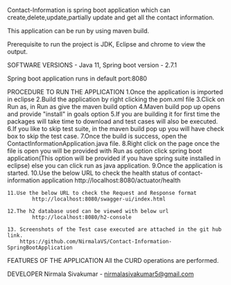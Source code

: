 Contact-Information is spring boot application which can create,delete,update,partially update 
and get all the contact information.

This application can be run by using maven build.

Prerequisite to run the project is JDK, Eclipse and chrome to view the output.

SOFTWARE VERSIONS - Java 11, Spring boot version - 2.7.1 

Spring boot application runs in default port:8080

PROCEDURE TO RUN THE APPLICATION
	1.Once the application is imported in eclipse
	2.Build the application by right clicking the pom.xml file 
	3.Click on Run as, in Run as give the maven build option
	4.Maven build pop up opens and provide "install" in goals option
	5.If you are building it for first time the packages will take time to download and test cases will also be executed.
	6.If you like to skip test suite, in the maven build pop up you will have check box to skip the test case.
	7.Once the build is success, open the ContactInformationApplication.java file.
	8.Right click on the page once the file is open you will be provided with Run as option click spring boot application(This option will
	be provided if you have spring suite installed in eclipse) else you can click run as java application.
	9.Once the application is started.
	10.Use the below URL to check the health status of contact-information application 
				 http://localhost:8080/actuator/health 
				 
	11.Use the below URL to check the Request and Response format 
			http://localhost:8080/swagger-ui/index.html
			
	12.The h2 database used can be viewed with below url
			http://localhost:8080/h2-console
			
	13. Screenshots of the Test case executed are attached in the git hub link.
		https://github.com/NirmalaVS/Contact-Information-SpringBootApplication
	

FEATURES OF THE APPLICATION
	All the CURD operations are performed.
	

DEVELOPER 
	Nirmala Sivakumar - nirmalasivakumar5@gmail.com
	